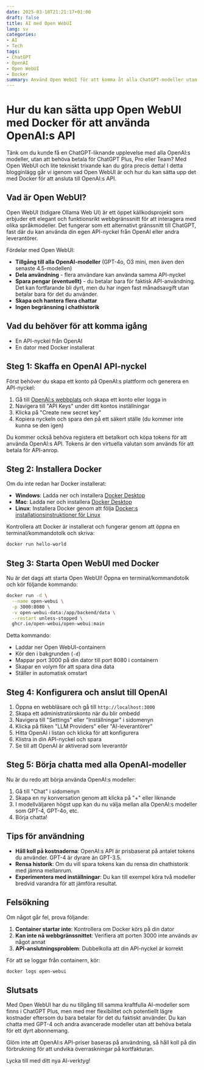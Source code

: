 ```yaml
---
date: 2025-03-18T21:21:17+01:00
draft: false
title: AI med Open WebUI
lang: sv
categories:
- AI
- Tech
tags:
- ChatGPT
- OpenAI
- Open WebUI
- Docker
summary: Använd Open WebUI för att komma åt alla ChatGPT-modeller utan abonnemangskostnad.
---
```


# Hur du kan sätta upp Open WebUI med Docker för att använda OpenAI:s API

Tänk om du kunde få en ChatGPT-liknande upplevelse med alla OpenAI:s modeller, utan att behöva betala för ChatGPT Plus, Pro eller Team? Med Open WebUI och lite tekniskt trixande kan du göra precis detta! I detta blogginlägg går vi igenom vad Open WebUI är och hur du kan sätta upp det med Docker för att ansluta till OpenAI:s API.

## Vad är Open WebUI?

Open WebUI (tidigare Ollama Web UI) är ett öppet källkodsprojekt som erbjuder ett elegant och funktionsrikt webbgränssnitt för att interagera med olika språkmodeller. Det fungerar som ett alternativt gränssnitt till ChatGPT, fast där du kan använda din egen API-nyckel från OpenAI eller andra leverantörer.

Fördelar med Open WebUI:

-   **Tillgång till alla OpenAI-modeller** (GPT-4o, O3 mini, men även den senaste 4.5-modellen)
-   **Dela användning** - flera användare kan använda samma API-nyckel
-   **Spara pengar (eventuellt)** - du betalar bara för faktisk API-användning. Det kan fortfarande bli dyrt, men du har ingen fast månadsavgift utan betalar bara för det du använder.
-   **Skapa och hantera flera chattar**
-   **Ingen begränsning i chathistorik**

## Vad du behöver för att komma igång

-   En API-nyckel från OpenAI
-   En dator med Docker installerat

## Steg 1: Skaffa en OpenAI API-nyckel

Först behöver du skapa ett konto på OpenAI:s plattform och generera en API-nyckel:

1. Gå till [OpenAI:s webbplats](https://platform.openai.com) och skapa ett konto eller logga in
2. Navigera till "API Keys" under ditt kontos inställningar
3. Klicka på "Create new secret key"
4. Kopiera nyckeln och spara den på ett säkert ställe (du kommer inte kunna se den igen)

Du kommer också behöva registera ett betalkort och köpa tokens för att använda OpenAI:s API. Tokens är den virtuella valutan som används för att betala för API-anrop.

## Steg 2: Installera Docker

Om du inte redan har Docker installerat:

-   **Windows**: Ladda ner och installera [Docker Desktop](https://www.docker.com/products/docker-desktop)
-   **Mac**: Ladda ner och installera [Docker Desktop](https://www.docker.com/products/docker-desktop)
-   **Linux**: Installera Docker genom att följa [Docker:s installationsinstruktioner för Linux](https://docs.docker.com/engine/install/ubuntu/)

Kontrollera att Docker är installerat och fungerar genom att öppna en terminal/kommandotolk och skriva:

```bash
docker run hello-world
```

## Steg 3: Starta Open WebUI med Docker

Nu är det dags att starta Open WebUI! Öppna en terminal/kommandotolk och kör följande kommando:

```bash
docker run -d \
  --name open-webui \
  -p 3000:8080 \
  -v open-webui-data:/app/backend/data \
  --restart unless-stopped \
  ghcr.io/open-webui/open-webui:main
```

Detta kommando:

-   Laddar ner Open WebUI-containern
-   Kör den i bakgrunden (`-d`)
-   Mappar port 3000 på din dator till port 8080 i containern
-   Skapar en volym för att spara dina data
-   Ställer in automatisk omstart

## Steg 4: Konfigurera och anslut till OpenAI

1. Öppna en webbläsare och gå till `http://localhost:3000`
2. Skapa ett administratörskonto när du blir ombedd
3. Navigera till "Settings" eller "Inställningar" i sidomenyn
4. Klicka på fliken "LLM Providers" eller "AI-leverantörer"
5. Hitta OpenAI i listan och klicka för att konfigurera
6. Klistra in din API-nyckel och spara
7. Se till att OpenAI är aktiverad som leverantör

## Steg 5: Börja chatta med alla OpenAI-modeller

Nu är du redo att börja använda OpenAI:s modeller:

1. Gå till "Chat" i sidomenyn
2. Skapa en ny konversation genom att klicka på "+" eller liknande
3. I modellväljaren högst upp kan du nu välja mellan alla OpenAI:s modeller som GPT-4, GPT-4o, etc.
4. Börja chatta!

## Tips för användning

-   **Håll koll på kostnaderna**: OpenAI:s API är prisbaserat på antalet tokens du använder. GPT-4 är dyrare än GPT-3.5.
-   **Rensa historik**: Om du vill spara tokens kan du rensa din chathistorik med jämna mellanrum.
-   **Experimentera med inställningar**: Du kan till exempel köra två modeller bredvid varandra för att jämföra resultat.

## Felsökning

Om något går fel, prova följande:

1. **Container startar inte**: Kontrollera om Docker körs på din dator
2. **Kan inte nå webbgränssnittet**: Verifiera att porten 3000 inte används av något annat
3. **API-anslutningsproblem**: Dubbelkolla att din API-nyckel är korrekt

För att se loggar från containern, kör:

```bash
docker logs open-webui
```

## Slutsats

Med Open WebUI har du nu tillgång till samma kraftfulla AI-modeller som finns i ChatGPT Plus, men med mer flexibilitet och potentiellt lägre kostnader eftersom du bara betalar för det du faktiskt använder. Du kan chatta med GPT-4 och andra avancerade modeller utan att behöva betala för ett dyrt abonnemang.

Glöm inte att OpenAI:s API-priser baseras på användning, så håll koll på din förbrukning för att undvika överraskningar på kortfakturan.

Lycka till med ditt nya AI-verktyg!
